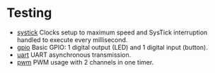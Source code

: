 
# Testing

- [systick](systick/main.c) Clocks setup to maximum speed and SysTick interruption handled to execute every millisecond.
- [gpio](gpio/main.c) Basic GPIO: 1 digital output (LED) and 1 digital input (button).
- [uart](uart/main.c) UART asynchronous transmission.
- [pwm](pwm/main.c) PWM usage with 2 channels in one timer.

